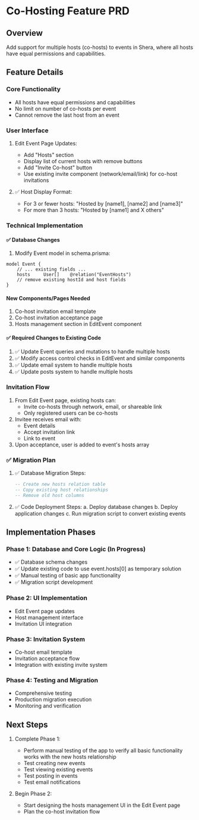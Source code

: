 # Co-Hosting Feature PRD

## Overview

Add support for multiple hosts (co-hosts) to events in Shera, where all hosts have equal permissions and capabilities.

## Feature Details

### Core Functionality

- All hosts have equal permissions and capabilities
- No limit on number of co-hosts per event
- Cannot remove the last host from an event

### User Interface

1. Edit Event Page Updates:

   - Add "Hosts" section
   - Display list of current hosts with remove buttons
   - Add "Invite Co-host" button
   - Use existing invite component (network/email/link) for co-host invitations

2. ✅ Host Display Format:
   - For 3 or fewer hosts: "Hosted by [name1], [name2] and [name3]"
   - For more than 3 hosts: "Hosted by [name1] and X others"

### Technical Implementation

#### ✅ Database Changes

1. Modify Event model in schema.prisma:

```prisma
model Event {
    // ... existing fields ...
    hosts     User[]    @relation("EventHosts")
    // remove existing hostId and host fields
}
```

#### New Components/Pages Needed

1. Co-host invitation email template
2. Co-host invitation acceptance page
3. Hosts management section in EditEvent component

#### ✅ Required Changes to Existing Code

1. ✅ Update Event queries and mutations to handle multiple hosts
2. ✅ Modify access control checks in EditEvent and similar components
3. ✅ Update email system to handle multiple hosts
4. ✅ Update posts system to handle multiple hosts

### Invitation Flow

1. From Edit Event page, existing hosts can:
   - Invite co-hosts through network, email, or shareable link
   - Only registered users can be co-hosts
2. Invitee receives email with:
   - Event details
   - Accept invitation link
   - Link to event
3. Upon acceptance, user is added to event's hosts array

### ✅ Migration Plan

1. ✅ Database Migration Steps:
   ```sql
   -- Create new hosts relation table
   -- Copy existing host relationships
   -- Remove old host columns
   ```
2. ✅ Code Deployment Steps:
   a. Deploy database changes
   b. Deploy application changes
   c. Run migration script to convert existing events

## Implementation Phases

### Phase 1: Database and Core Logic (In Progress)

- ✅ Database schema changes
- ✅ Update existing code to use event.hosts[0] as temporary solution
- ✅ Manual testing of basic app functionality
- ✅ Migration script development

### Phase 2: UI Implementation

- Edit Event page updates
- Host management interface
- Invitation UI integration

### Phase 3: Invitation System

- Co-host email template
- Invitation acceptance flow
- Integration with existing invite system

### Phase 4: Testing and Migration

- Comprehensive testing
- Production migration execution
- Monitoring and verification

## Next Steps

1. Complete Phase 1:

   - Perform manual testing of the app to verify all basic functionality works with the new hosts relationship
   - Test creating new events
   - Test viewing existing events
   - Test posting in events
   - Test email notifications

2. Begin Phase 2:
   - Start designing the hosts management UI in the Edit Event page
   - Plan the co-host invitation flow
